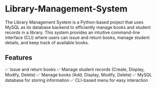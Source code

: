 # Library-Management-System
The Library Management System is a Python-based project that uses MySQL as its database backend to efficiently manage books and student records in a library. This system provides an intuitive command-line interface (CLI) where users can issue and return books, manage student details, and keep track of available books.
##     Features
✅ Issue and return books
✅ Manage student records (Create, Display, Modify, Delete)
✅ Manage books (Add, Display, Modify, Delete)
✅ MySQL database for storing information
✅ CLI-based menu for easy interaction



